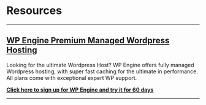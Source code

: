 # Resources

---------------------------------------------------------------------------------------------------------------------------

## [WP Engine Premium Managed Wordpress Hosting](https://wpengine.com/?utm_source=wpe-prosper202-resourcespage)

Looking for the ultimate Wordpress Host? WP Engine offers fully managed Wordpress hosting, with super fast caching for the ultimate in performance. All plans come with exceptional expert WP support.

**[Click here to sign up for WP Engine and try it for 60 days](https://wpengine.com/?utm_source=wpe-prosper202-resourcespage)**

---------------------------------------------------------------------------------------------------------------------------
<!-- 
## [Wordpress Themes Designed To Make You Money](http://click202.com/tracking202/redirect/dl.php?t202id=8131715&t202kw=themeisle-202resources)

If you're looking to create a website that is set up to earn money, ThemeIsle is the choice for you. They don't release a theme until it has proven to produce top quality results.

**[Click here to sign up for ThemeIsle and get 20% discount this month using summer20code](http://click202.com/tracking202/redirect/dl.php?t202id=8131715&t202kw=themeisle-202resources)**

---------------------------------------------------------------------------------------------------------------------------

## [Follow: The #1 Competitive Intelligence Service](http://follow.net/partner/tracking202?utm_source=202Resources)

Tired of clicking from sites to site to research your competitors? Get the free Follow browser extension. Created by one of the co-founders of Tracking202! Now with just 1-Click you can see everything your competitors are doing and get alerted when anything changes.

Follow pulls in data from multiple data partners including Compete, Alexa, Quantcast, Mixrank, WhatRunWhere, Adbeat and much more.

**[Click here to sign up for Follow and request a special deal from Wes](http://follow.net/partner/tracking202?utm_source=202Resources)**

--------------------------------------------------------------------------------------------------------------------------- -->